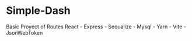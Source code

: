 # Simple-Dash

Basic Proyect of Routes
React - Express - Sequalize - Mysql - Yarn - Vite - JsonWebToken
